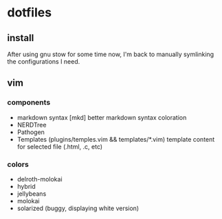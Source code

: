 # dotfiles

## install

After using gnu stow for some time now, I'm back to manually symlinking the configurations I need.

## vim

### components

- markdown syntax [mkd] better markdown syntax coloration
- NERDTree
- Pathogen
- Templates (plugins/temples.vim && templates/*.vim) template content for selected file (.html, .c, etc)

### colors

- delroth-molokai
- hybrid
- jellybeans
- molokai
- solarized (buggy, displaying white version)

